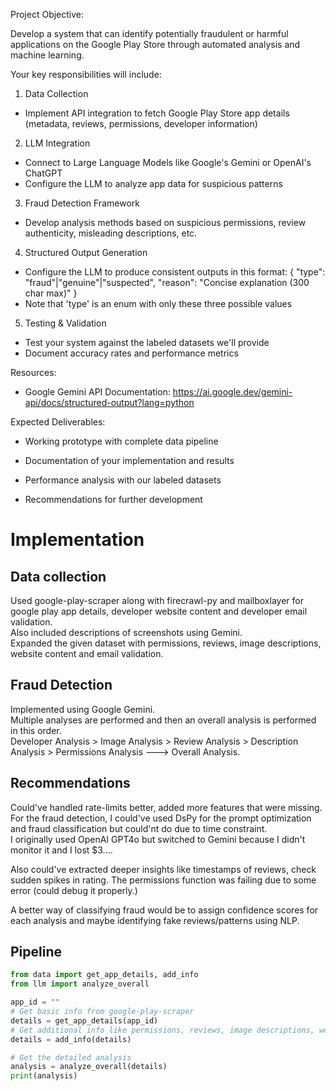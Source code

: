 Project Objective:

Develop a system that can identify potentially fraudulent or harmful applications on the Google Play Store through automated analysis and machine learning.

Your key responsibilities will include:

1. Data Collection
  - Implement API integration to fetch Google Play Store app details (metadata, reviews, permissions, developer information)


2. LLM Integration
  - Connect to Large Language Models like Google's Gemini or OpenAI's ChatGPT
  - Configure the LLM to analyze app data for suspicious patterns


3. Fraud Detection Framework
  - Develop analysis methods based on suspicious permissions, review authenticity, misleading descriptions, etc.

4. Structured Output Generation
  - Configure the LLM to produce consistent outputs in this format:
    { "type": "fraud"|"genuine"|"suspected", "reason": "Concise explanation (300 char max)" }
  - Note that 'type' is an enum with only these three possible values


5. Testing & Validation
  - Test your system against the labeled datasets we'll provide
  - Document accuracy rates and performance metrics

Resources:

- Google Gemini API Documentation: https://ai.google.dev/gemini-api/docs/structured-output?lang=python

Expected Deliverables:

- Working prototype with complete data pipeline

- Documentation of your implementation and results

- Performance analysis with our labeled datasets

- Recommendations for further development

# Implementation

## Data collection

Used google-play-scraper along with firecrawl-py and mailboxlayer for google play app details, developer website content and developer email validation.  
Also included descriptions of screenshots using Gemini.  
Expanded the given dataset with permissions, reviews, image descriptions, website content and email validation.  

## Fraud Detection

Implemented using Google Gemini.  
Multiple analyses are performed and then an overall analysis is performed in this order.  
Developer Analysis > Image Analysis > Review Analysis > Description Analysis > Permissions Analysis ---> Overall Analysis.  

## Recommendations

Could've handled rate-limits better, added more features that were missing.
For the fraud detection, I could've used DsPy for the prompt optimization and fraud classification but could'nt do due to time constraint.  
I originally used OpenAI GPT4o but switched to Gemini because I didn't monitor it and I lost $3....  

Also could've extracted deeper insights like timestamps of reviews, check sudden spikes in rating. The permissions function was failing due to some error (could debug it properly.)  

A better way of classifying fraud would be to assign confidence scores for each analysis and maybe identifying fake reviews/patterns using NLP.  

## Pipeline

```python
from data import get_app_details, add_info
from llm import analyze_overall

app_id = ""
# Get basic info from google-play-scraper
details = get_app_details(app_id)
# Get additional info like permissions, reviews, image descriptions, website content, etc
details = add_info(details)

# Get the detailed analysis
analysis = analyze_overall(details)
print(analysis)
```
